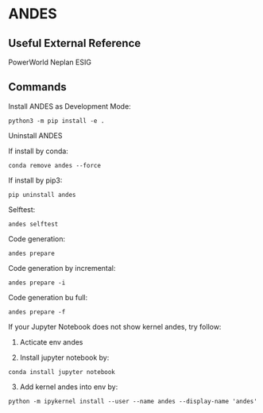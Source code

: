 # ANDES

## Useful External Reference
PowerWorld
Neplan
ESIG

## Commands
Install ANDES as Development Mode:
```
python3 -m pip install -e .
```

Uninstall ANDES

If install by conda:
```
conda remove andes --force
```

If install by pip3:
```
pip uninstall andes
```

Selftest:
```
andes selftest
```

Code generation:
```
andes prepare
```


Code generation by incremental:
```
andes prepare -i
```

Code generation bu full:
```
andes prepare -f
```

If your Jupyter Notebook does not show kernel andes, try follow:
1. Acticate env andes

2. Install jupyter notebook by:

```
conda install jupyter notebook
```

3. Add kernel andes into env by:
```
python -m ipykernel install --user --name andes --display-name 'andes'
```
